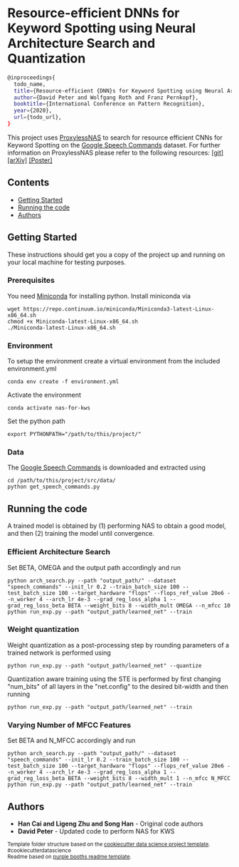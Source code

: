 # Resource-efficient DNNs for Keyword Spotting using Neural Architecture Search and Quantization

```bash
@inproceedings{
  todo_name,
  title={Resource-efficient {DNN}s for Keyword Spotting using Neural Architecture Search and Quantization},
  author={David Peter and Wolfgang Roth and Franz Pernkopf},
  booktitle={International Conference on Pattern Recognition},
  year={2020},
  url={todo_url},
}
```

This project uses [ProxylessNAS](https://github.com/mit-han-lab/proxylessnas) to search for resource efficient CNNs for Keyword Spotting on the [Google Speech Commands](https://arxiv.org/abs/1804.03209)
dataset. For further information on ProxylessNAS please refer to the following resources: [[git]](https://github.com/mit-han-lab/proxylessnas) [[arXiv]](https://arxiv.org/abs/1812.00332) [[Poster]](https://file.lzhu.me/projects/proxylessNAS/figures/ProxylessNAS_iclr_poster_final.pdf)

## Contents

  - [Getting Started](#getting-started)
  - [Running the code](#running-your-code)
  - [Authors](#authors)


## Getting Started

These instructions should get you a copy of the project up and running on
your local machine for testing purposes.

### Prerequisites

You need [Miniconda](https://docs.conda.io/en/latest/miniconda.html) for installing python. Install miniconda via

    wget https://repo.continuum.io/miniconda/Miniconda3-latest-Linux-x86_64.sh
    chmod +x Miniconda-latest-Linux-x86_64.sh
    ./Miniconda-latest-Linux-x86_64.sh

### Environment

To setup the environment create a virtual environment from the included environment.yml

    conda env create -f environment.yml

Activate the environment

    conda activate nas-for-kws

Set the python path

    export PYTHONPATH="/path/to/this/project/"
    
### Data

The [Google Speech Commands](https://arxiv.org/abs/1804.03209) is downloaded and extracted using

    cd /path/to/this/project/src/data/
    python get_speech_commands.py

## Running the code

A trained model is obtained by (1) performing NAS to obtain a good model, and then (2) training the model until convergence.

### Efficient Architecture Search

Set BETA, OMEGA and the output path accordingly and run

    python arch_search.py --path "output_path/" --dataset "speech_commands" --init_lr 0.2 --train_batch_size 100 --test_batch_size 100 --target_hardware "flops" --flops_ref_value 20e6 --n_worker 4 --arch_lr 4e-3 --grad_reg_loss_alpha 1 --grad_reg_loss_beta BETA --weight_bits 8 --width_mult OMEGA --n_mfcc 10
    python run_exp.py --path "output_path/learned_net" --train

### Weight quantization

Weight quantization as a post-processing step by rounding parameters of a trained network is performed using
    
    python run_exp.py --path "output_path/learned_net" --quantize

Quantization aware training using the STE is performed by first changing "num_bits" of all layers in the "net.config" to the desired bit-width and then running

    python run_exp.py --path "output_path/learned_net" --train

### Varying Number of MFCC Features

Set BETA and N_MFCC accordingly and run

    python arch_search.py --path "output_path/" --dataset "speech_commands" --init_lr 0.2 --train_batch_size 100 --test_batch_size 100 --target_hardware "flops" --flops_ref_value 20e6 --n_worker 4 --arch_lr 4e-3 --grad_reg_loss_alpha 1 --grad_reg_loss_beta BETA --weight_bits 8 --width_mult 1 --n_mfcc N_MFCC
    python run_exp.py --path "output_path/learned_net" --train

## Authors

  - **Han Cai and Ligeng Zhu and Song Han** - Original code authors
  - **David Peter** - Updated code to perform NAS for KWS

<p><small>Template folder structure based on the <a target="_blank" href="https://drivendata.github.io/cookiecutter-data-science/">cookiecutter data science project template</a>. #cookiecutterdatascience</small><br>
<small>Readme based on <a target="_blank" href="https://github.com/PurpleBooth/a-good-readme-template">purple booths readme template</a>.</small></p>
